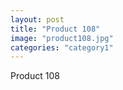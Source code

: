 ```yaml
---
layout: post
title: "Product 108"
image: "product108.jpg"
categories: "category1"
---
```

Product 108
